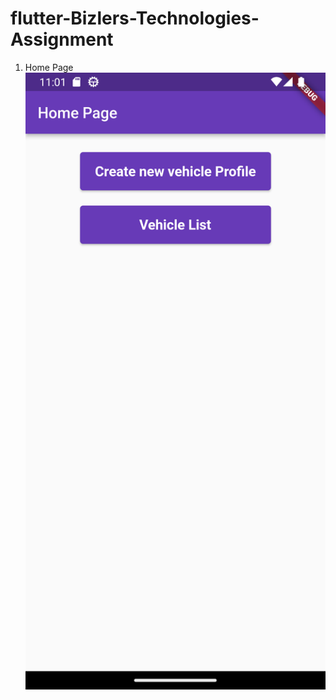 # flutter-Bizlers-Technologies-Assignment

1. Home Page
   ![Home page image](/Images/homePage.png)
